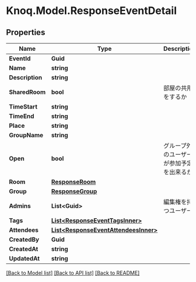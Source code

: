 # Knoq.Model.ResponseEventDetail

## Properties

Name | Type | Description | Notes
------------ | ------------- | ------------- | -------------
**EventId** | **Guid** |  | 
**Name** | **string** |  | 
**Description** | **string** |  | 
**SharedRoom** | **bool** | 部屋の共用をするか | 
**TimeStart** | **string** |  | 
**TimeEnd** | **string** |  | 
**Place** | **string** |  | 
**GroupName** | **string** |  | 
**Open** | **bool** | グループ外のユーザーが参加予定を出来るか | 
**Room** | [**ResponseRoom**](ResponseRoom.md) |  | 
**Group** | [**ResponseGroup**](ResponseGroup.md) |  | 
**Admins** | **List&lt;Guid&gt;** | 編集権を持つユーザー | 
**Tags** | [**List&lt;ResponseEventTagsInner&gt;**](ResponseEventTagsInner.md) |  | 
**Attendees** | [**List&lt;ResponseEventAttendeesInner&gt;**](ResponseEventAttendeesInner.md) |  | 
**CreatedBy** | **Guid** |  | 
**CreatedAt** | **string** |  | 
**UpdatedAt** | **string** |  | 

[[Back to Model list]](../README.md#documentation-for-models) [[Back to API list]](../README.md#documentation-for-api-endpoints) [[Back to README]](../README.md)

